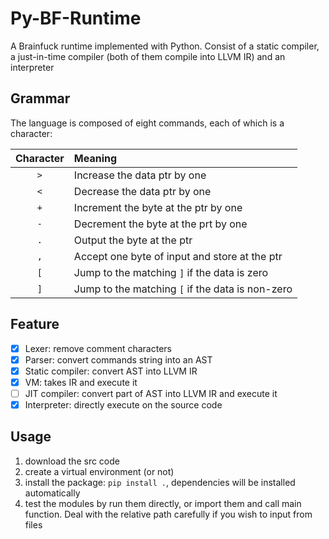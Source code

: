 # Py-BF-Runtime

A Brainfuck runtime implemented with Python. Consist of a static compiler,
a just-in-time compiler (both of them compile into LLVM IR) and an interpreter

## Grammar

The language is composed of eight commands, each of which is a character:

| Character | Meaning                                          |
|:---------:|:-------------------------------------------------|
|    `>`    | Increase the data ptr by one                     |
|    `<`    | Decrease the data ptr by one                     |
|    `+`    | Increment the byte at the ptr by one             |
|    `-`    | Decrement the byte at the prt by one             |
|    `.`    | Output the byte at the ptr                       |
|    `,`    | Accept one byte of input and store at the ptr    |
|    `[`    | Jump to the matching `]` if the data is zero     |
|    `]`    | Jump to the matching `[` if the data is non-zero |        

## Feature

- [x] Lexer: remove comment characters
- [x] Parser: convert commands string into an AST
- [x] Static compiler: convert AST into LLVM IR
- [x] VM: takes IR and execute it
- [ ] JIT compiler: convert part of AST into LLVM IR and execute it
- [x] Interpreter: directly execute on the source code

## Usage

1. download the src code
2. create a virtual environment (or not)
3. install the package: `pip install .`, dependencies will be installed automatically
4. test the modules by run them directly, or import them and call main function. 
Deal with the relative path carefully if you wish to input from files
